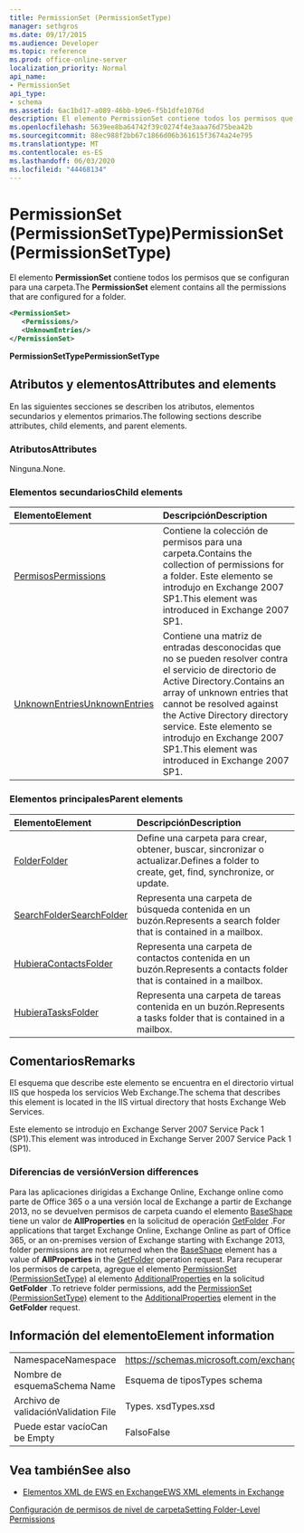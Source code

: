 ```yaml
---
title: PermissionSet (PermissionSetType)
manager: sethgros
ms.date: 09/17/2015
ms.audience: Developer
ms.topic: reference
ms.prod: office-online-server
localization_priority: Normal
api_name:
- PermissionSet
api_type:
- schema
ms.assetid: 6ac1bd17-a089-46bb-b9e6-f5b1dfe1076d
description: El elemento PermissionSet contiene todos los permisos que se configuran para una carpeta.
ms.openlocfilehash: 5639ee8ba64742f39c0274f4e3aaa76d75bea42b
ms.sourcegitcommit: 88ec988f2bb67c1866d06b361615f3674a24e795
ms.translationtype: MT
ms.contentlocale: es-ES
ms.lasthandoff: 06/03/2020
ms.locfileid: "44468134"
---
```

# <a name="permissionset-permissionsettype"></a><span data-ttu-id="a217d-103">PermissionSet (PermissionSetType)</span><span class="sxs-lookup"><span data-stu-id="a217d-103">PermissionSet (PermissionSetType)</span></span>

<span data-ttu-id="a217d-104">El elemento **PermissionSet** contiene todos los permisos que se configuran para una carpeta.</span><span class="sxs-lookup"><span data-stu-id="a217d-104">The **PermissionSet** element contains all the permissions that are configured for a folder.</span></span> 
  
```XML
<PermissionSet>
   <Permissions/>
   <UnknownEntries/>
</PermissionSet>
```

 <span data-ttu-id="a217d-105">**PermissionSetType**</span><span class="sxs-lookup"><span data-stu-id="a217d-105">**PermissionSetType**</span></span>
## <a name="attributes-and-elements"></a><span data-ttu-id="a217d-106">Atributos y elementos</span><span class="sxs-lookup"><span data-stu-id="a217d-106">Attributes and elements</span></span>

<span data-ttu-id="a217d-107">En las siguientes secciones se describen los atributos, elementos secundarios y elementos primarios.</span><span class="sxs-lookup"><span data-stu-id="a217d-107">The following sections describe attributes, child elements, and parent elements.</span></span>
  
### <a name="attributes"></a><span data-ttu-id="a217d-108">Atributos</span><span class="sxs-lookup"><span data-stu-id="a217d-108">Attributes</span></span>

<span data-ttu-id="a217d-109">Ninguna.</span><span class="sxs-lookup"><span data-stu-id="a217d-109">None.</span></span>
  
### <a name="child-elements"></a><span data-ttu-id="a217d-110">Elementos secundarios</span><span class="sxs-lookup"><span data-stu-id="a217d-110">Child elements</span></span>

|<span data-ttu-id="a217d-111">**Elemento**</span><span class="sxs-lookup"><span data-stu-id="a217d-111">**Element**</span></span>|<span data-ttu-id="a217d-112">**Descripción**</span><span class="sxs-lookup"><span data-stu-id="a217d-112">**Description**</span></span>|
|:-----|:-----|
|[<span data-ttu-id="a217d-113">Permisos</span><span class="sxs-lookup"><span data-stu-id="a217d-113">Permissions</span></span>](permissions.md) <br/> |<span data-ttu-id="a217d-114">Contiene la colección de permisos para una carpeta.</span><span class="sxs-lookup"><span data-stu-id="a217d-114">Contains the collection of permissions for a folder.</span></span> <span data-ttu-id="a217d-115">Este elemento se introdujo en Exchange 2007 SP1.</span><span class="sxs-lookup"><span data-stu-id="a217d-115">This element was introduced in Exchange 2007 SP1.</span></span>  <br/> |
|[<span data-ttu-id="a217d-116">UnknownEntries</span><span class="sxs-lookup"><span data-stu-id="a217d-116">UnknownEntries</span></span>](unknownentries.md) <br/> |<span data-ttu-id="a217d-117">Contiene una matriz de entradas desconocidas que no se pueden resolver contra el servicio de directorio de Active Directory.</span><span class="sxs-lookup"><span data-stu-id="a217d-117">Contains an array of unknown entries that cannot be resolved against the Active Directory directory service.</span></span> <span data-ttu-id="a217d-118">Este elemento se introdujo en Exchange 2007 SP1.</span><span class="sxs-lookup"><span data-stu-id="a217d-118">This element was introduced in Exchange 2007 SP1.</span></span>  <br/> |
   
### <a name="parent-elements"></a><span data-ttu-id="a217d-119">Elementos principales</span><span class="sxs-lookup"><span data-stu-id="a217d-119">Parent elements</span></span>

|<span data-ttu-id="a217d-120">**Elemento**</span><span class="sxs-lookup"><span data-stu-id="a217d-120">**Element**</span></span>|<span data-ttu-id="a217d-121">**Descripción**</span><span class="sxs-lookup"><span data-stu-id="a217d-121">**Description**</span></span>|
|:-----|:-----|
|[<span data-ttu-id="a217d-122">Folder</span><span class="sxs-lookup"><span data-stu-id="a217d-122">Folder</span></span>](folder.md) <br/> |<span data-ttu-id="a217d-123">Define una carpeta para crear, obtener, buscar, sincronizar o actualizar.</span><span class="sxs-lookup"><span data-stu-id="a217d-123">Defines a folder to create, get, find, synchronize, or update.</span></span>  <br/> |
|[<span data-ttu-id="a217d-124">SearchFolder</span><span class="sxs-lookup"><span data-stu-id="a217d-124">SearchFolder</span></span>](searchfolder.md) <br/> |<span data-ttu-id="a217d-125">Representa una carpeta de búsqueda contenida en un buzón.</span><span class="sxs-lookup"><span data-stu-id="a217d-125">Represents a search folder that is contained in a mailbox.</span></span>  <br/> |
|[<span data-ttu-id="a217d-126">Hubiera</span><span class="sxs-lookup"><span data-stu-id="a217d-126">ContactsFolder</span></span>](contactsfolder.md) <br/> |<span data-ttu-id="a217d-127">Representa una carpeta de contactos contenida en un buzón.</span><span class="sxs-lookup"><span data-stu-id="a217d-127">Represents a contacts folder that is contained in a mailbox.</span></span>  <br/> |
|[<span data-ttu-id="a217d-128">Hubiera</span><span class="sxs-lookup"><span data-stu-id="a217d-128">TasksFolder</span></span>](tasksfolder.md) <br/> |<span data-ttu-id="a217d-129">Representa una carpeta de tareas contenida en un buzón.</span><span class="sxs-lookup"><span data-stu-id="a217d-129">Represents a tasks folder that is contained in a mailbox.</span></span>  <br/> |
   
## <a name="remarks"></a><span data-ttu-id="a217d-130">Comentarios</span><span class="sxs-lookup"><span data-stu-id="a217d-130">Remarks</span></span>

<span data-ttu-id="a217d-131">El esquema que describe este elemento se encuentra en el directorio virtual IIS que hospeda los servicios Web Exchange.</span><span class="sxs-lookup"><span data-stu-id="a217d-131">The schema that describes this element is located in the IIS virtual directory that hosts Exchange Web Services.</span></span>
  
<span data-ttu-id="a217d-132">Este elemento se introdujo en Exchange Server 2007 Service Pack 1 (SP1).</span><span class="sxs-lookup"><span data-stu-id="a217d-132">This element was introduced in Exchange Server 2007 Service Pack 1 (SP1).</span></span>
  
### <a name="version-differences"></a><span data-ttu-id="a217d-133">Diferencias de versión</span><span class="sxs-lookup"><span data-stu-id="a217d-133">Version differences</span></span>

<span data-ttu-id="a217d-134">Para las aplicaciones dirigidas a Exchange Online, Exchange online como parte de Office 365 o a una versión local de Exchange a partir de Exchange 2013, no se devuelven permisos de carpeta cuando el elemento [BaseShape](baseshape.md) tiene un valor de **AllProperties** en la solicitud de operación [GetFolder](getfolder-operation.md) .</span><span class="sxs-lookup"><span data-stu-id="a217d-134">For applications that target Exchange Online, Exchange Online as part of Office 365, or an on-premises version of Exchange starting with Exchange 2013, folder permissions are not returned when the [BaseShape](baseshape.md) element has a value of **AllProperties** in the [GetFolder](getfolder-operation.md) operation request.</span></span> <span data-ttu-id="a217d-135">Para recuperar los permisos de carpeta, agregue el elemento [PermissionSet (PermissionSetType)](permissionset-permissionsettype.md) al elemento [AdditionalProperties](additionalproperties.md) en la solicitud **GetFolder** .</span><span class="sxs-lookup"><span data-stu-id="a217d-135">To retrieve folder permissions, add the [PermissionSet (PermissionSetType)](permissionset-permissionsettype.md) element to the [AdditionalProperties](additionalproperties.md) element in the **GetFolder** request.</span></span> 
  
## <a name="element-information"></a><span data-ttu-id="a217d-136">Información del elemento</span><span class="sxs-lookup"><span data-stu-id="a217d-136">Element information</span></span>

|||
|:-----|:-----|
|<span data-ttu-id="a217d-137">Namespace</span><span class="sxs-lookup"><span data-stu-id="a217d-137">Namespace</span></span>  <br/> |https://schemas.microsoft.com/exchange/services/2006/types  <br/> |
|<span data-ttu-id="a217d-138">Nombre de esquema</span><span class="sxs-lookup"><span data-stu-id="a217d-138">Schema Name</span></span>  <br/> |<span data-ttu-id="a217d-139">Esquema de tipos</span><span class="sxs-lookup"><span data-stu-id="a217d-139">Types schema</span></span>  <br/> |
|<span data-ttu-id="a217d-140">Archivo de validación</span><span class="sxs-lookup"><span data-stu-id="a217d-140">Validation File</span></span>  <br/> |<span data-ttu-id="a217d-141">Types. xsd</span><span class="sxs-lookup"><span data-stu-id="a217d-141">Types.xsd</span></span>  <br/> |
|<span data-ttu-id="a217d-142">Puede estar vacío</span><span class="sxs-lookup"><span data-stu-id="a217d-142">Can be Empty</span></span>  <br/> |<span data-ttu-id="a217d-143">Falso</span><span class="sxs-lookup"><span data-stu-id="a217d-143">False</span></span>  <br/> |
   
## <a name="see-also"></a><span data-ttu-id="a217d-144">Vea también</span><span class="sxs-lookup"><span data-stu-id="a217d-144">See also</span></span>



- [<span data-ttu-id="a217d-145">Elementos XML de EWS en Exchange</span><span class="sxs-lookup"><span data-stu-id="a217d-145">EWS XML elements in Exchange</span></span>](ews-xml-elements-in-exchange.md)


[<span data-ttu-id="a217d-146">Configuración de permisos de nivel de carpeta</span><span class="sxs-lookup"><span data-stu-id="a217d-146">Setting Folder-Level Permissions</span></span>](https://msdn.microsoft.com/library/c7530e86-5112-401c-b10a-9c054ae59f07%28Office.15%29.aspx)

